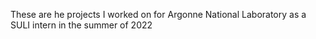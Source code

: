These are he projects I worked on for Argonne National Laboratory  as a SULI intern in the summer of 2022
